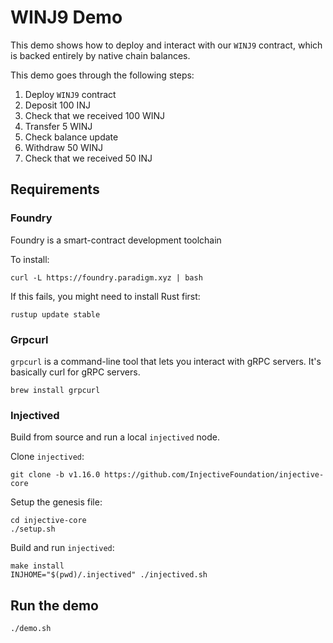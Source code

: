 # WINJ9 Demo

This demo shows how to deploy and interact with our `WINJ9` contract,
which is backed entirely by native chain balances.

This demo goes through the following steps:

1) Deploy `WINJ9` contract
2) Deposit 100 INJ
3) Check that we received 100 WINJ
4) Transfer 5 WINJ
5) Check balance update
6) Withdraw 50 WINJ
7) Check that we received 50 INJ

## Requirements

### Foundry

Foundry is a smart-contract development toolchain

To install:

```
curl -L https://foundry.paradigm.xyz | bash
```

If this fails, you might need to install Rust first:

```
rustup update stable
```

### Grpcurl

`grpcurl` is a command-line tool that lets you interact with gRPC servers. It's 
basically curl for gRPC servers.

```
brew install grpcurl
```

### Injectived

Build from source and run a local `injectived` node.

Clone `injectived`: 

```
git clone -b v1.16.0 https://github.com/InjectiveFoundation/injective-core 
```

Setup the genesis file:
```
cd injective-core
./setup.sh
```

Build and run `injectived`:
```
make install
INJHOME="$(pwd)/.injectived" ./injectived.sh
```

## Run the demo

```
./demo.sh
```